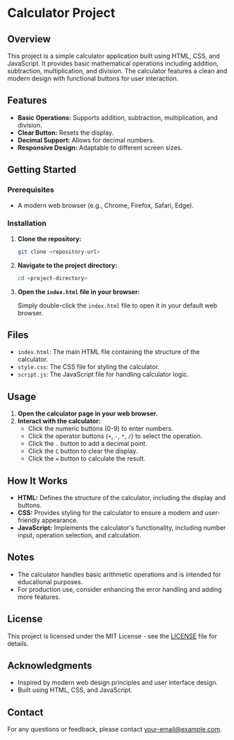 # Calculator Project

## Overview

This project is a simple calculator application built using HTML, CSS, and JavaScript. It provides basic mathematical operations including addition, subtraction, multiplication, and division. The calculator features a clean and modern design with functional buttons for user interaction.

## Features

- **Basic Operations:** Supports addition, subtraction, multiplication, and division.
- **Clear Button:** Resets the display.
- **Decimal Support:** Allows for decimal numbers.
- **Responsive Design:** Adaptable to different screen sizes.

## Getting Started

### Prerequisites

- A modern web browser (e.g., Chrome, Firefox, Safari, Edge).

### Installation

1. **Clone the repository:**

    ```bash
    git clone <repository-url>
    ```

2. **Navigate to the project directory:**

    ```bash
    cd <project-directory>
    ```

3. **Open the `index.html` file in your browser:**

    Simply double-click the `index.html` file to open it in your default web browser.

## Files

- `index.html`: The main HTML file containing the structure of the calculator.
- `style.css`: The CSS file for styling the calculator.
- `script.js`: The JavaScript file for handling calculator logic.

## Usage

1. **Open the calculator page in your web browser.**
2. **Interact with the calculator:**
    - Click the numeric buttons (0-9) to enter numbers.
    - Click the operator buttons (`+`, `-`, `*`, `/`) to select the operation.
    - Click the `.` button to add a decimal point.
    - Click the `C` button to clear the display.
    - Click the `=` button to calculate the result.

## How It Works

- **HTML:** Defines the structure of the calculator, including the display and buttons.
- **CSS:** Provides styling for the calculator to ensure a modern and user-friendly appearance.
- **JavaScript:** Implements the calculator's functionality, including number input, operation selection, and calculation.

## Notes

- The calculator handles basic arithmetic operations and is intended for educational purposes.
- For production use, consider enhancing the error handling and adding more features.

## License

This project is licensed under the MIT License - see the [LICENSE](LICENSE) file for details.

## Acknowledgments

- Inspired by modern web design principles and user interface design.
- Built using HTML, CSS, and JavaScript.

## Contact

For any questions or feedback, please contact [your-email@example.com](mailto:your-email@example.com).
